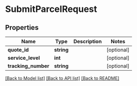 # SubmitParcelRequest

## Properties
Name | Type | Description | Notes
------------ | ------------- | ------------- | -------------
**quote_id** | **string** |  | [optional] 
**service_level** | **int** |  | [optional] 
**tracking_number** | **string** |  | [optional] 

[[Back to Model list]](../../README.md#documentation-for-models) [[Back to API list]](../../README.md#documentation-for-api-endpoints) [[Back to README]](../../README.md)

